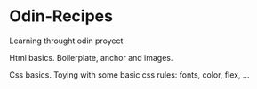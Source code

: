 # Odin-Recipes
Learning throught odin proyect

Html basics.
Boilerplate, anchor and images.

Css basics.
Toying with some basic css rules: fonts, color, flex, ...